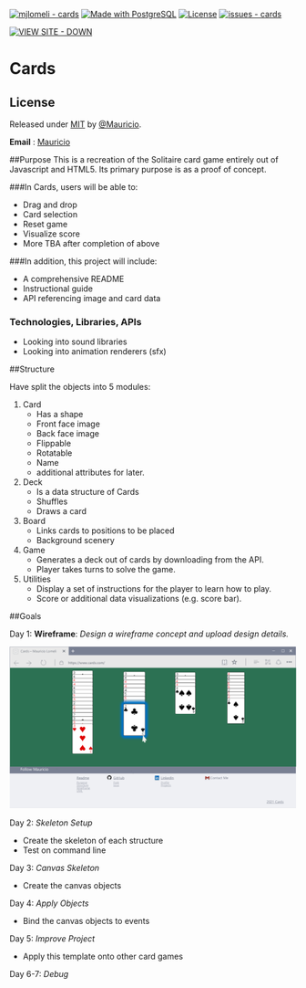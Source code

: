 [![mjlomeli - cards](https://img.shields.io/static/v1?label=mjlomeli&message=cards&color=blue&logo=github)](https://github.com/mjlomeli/cards)
[![Made with PostgreSQL](https://img.shields.io/badge/PostgreSQL-13-blue?logo=postgresql&logoColor=white)](https://www.postgresql.org/)
[![License](https://img.shields.io/badge/License-MIT-blue)](#license)
[![issues - cards](https://img.shields.io/github/issues/mjlomeli/cards)](https://github.com/mjlomeli/cards/issues)
<div align="left">

[![VIEW SITE - DOWN](https://img.shields.io/static/v1?label=VIEW+SITE&message=DOWN&color=D56049&style=for-the-badge&logo=digitalocean)](https://)

</div>



# Cards


## License

Released under [MIT](/LICENSE) by [@Mauricio](https://github.com/mjlomeli).

**Email** : [Mauricio](mailto:mauricio.jr.lomeli@gmail.com)

##Purpose
This is a recreation of the Solitaire card game entirely out of Javascript and HTML5.
Its primary purpose is as a proof of concept.

###In Cards, users will be able to:

* Drag and drop 
* Card selection
* Reset game
* Visualize score
* More TBA after completion of above

###In addition, this project will include:

* A comprehensive README
* Instructional guide
* API referencing image and card data


### Technologies, Libraries, APIs
* Looking into sound libraries
* Looking into animation renderers (sfx)


##Structure

Have split the objects into 5 modules:

1. Card
    - Has a shape
    - Front face image
    - Back face image
    - Flippable
    - Rotatable
    - Name
    - additional attributes for later.
2. Deck
    - Is a data structure of Cards
    - Shuffles
    - Draws a card
3. Board
    - Links cards to positions to be placed
    - Background scenery
4. Game
    - Generates a deck out of cards by downloading from the API.
    - Player takes turns to solve the game.
6. Utilities
    - Display a set of instructions for the player to learn how to play.
    - Score or additional data visualizations (e.g. score bar).


##Goals

Day 1: **Wireframe**: _Design a wireframe concept and upload design details._

<img src="./readme_files/wireframe.png" alt="wireframe">


Day 2: _Skeleton Setup_

- Create the skeleton of each structure
- Test on command line

Day 3: _Canvas Skeleton_
- Create the canvas objects

Day 4: _Apply Objects_
- Bind the canvas objects to events

Day 5: _Improve Project_
- Apply this template onto other card games

Day 6-7: _Debug_
